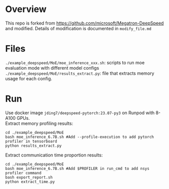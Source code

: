 # Overview
This repo is forked from https://github.com/microsoft/Megatron-DeepSpeed and modified. Details of modification is documented in ```modify_file.md```
# Files
```./example_deepspeed/MoE/moe_inference_xxx.sh```: scripts to run moe evaluation mode with different model configs
```./example_deepspeed/MoE/results_extract.py```: file that extracts memory usage for each config. 
# Run
Use docker image ```jding7/deepspeed-pytorch:23.07-py3``` on Runpod with 8-A100 GPUs.  
Extract memory profiling results:
```
cd ./example_deepspeed/MoE
bash moe_inference_6.7B.sh #Add --profile-execution to add pytorch profiler in tensorboard
python results_extract.py 
```
Extract communication time proportion results:
```
cd ./example_deepspeed/MoE
bash moe_inference_6.7B.sh #Add $PROFILER in run_cmd to add nsys profiler command
bash export_report.sh
python extract_time.py
```